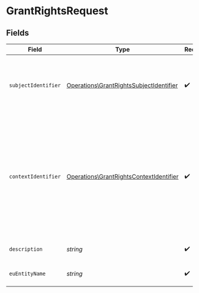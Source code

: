 # GrantRightsRequest


## Fields

| Field                                                                                                                                                                                                 | Type                                                                                                                                                                                                  | Required                                                                                                                                                                                              | Description                                                                                                                                                                                           |
| ----------------------------------------------------------------------------------------------------------------------------------------------------------------------------------------------------- | ----------------------------------------------------------------------------------------------------------------------------------------------------------------------------------------------------- | ----------------------------------------------------------------------------------------------------------------------------------------------------------------------------------------------------- | ----------------------------------------------------------------------------------------------------------------------------------------------------------------------------------------------------- |
| `subjectIdentifier`                                                                                                                                                                                   | [Operations\GrantRightsSubjectIdentifier](../../Models/Operations/GrantRightsSubjectIdentifier.md)                                                                                                    | :heavy_check_mark:                                                                                                                                                                                    | Identyfikator podmiotu uprawnionego.<br/>\| Type \| Value \|<br/>\| --- \| --- \|<br/>\| Fingerprint \| Odcisk palca certyfikatu \|                                                                   |
| `contextIdentifier`                                                                                                                                                                                   | [Operations\GrantRightsContextIdentifier](../../Models/Operations/GrantRightsContextIdentifier.md)                                                                                                    | :heavy_check_mark:                                                                                                                                                                                    | Identyfikator zlożony z podmiotu polskiego i podmiotu unijnego.<br/>\| Type \| Value \|<br/>\| --- \| --- \|<br/>\| NipVatUe \| Dwuczłonowy identyfikator składający się z numeru NIP i numeru VAT-UE: `{nip}-{vat_ue}` \| |
| `description`                                                                                                                                                                                         | *string*                                                                                                                                                                                              | :heavy_check_mark:                                                                                                                                                                                    | Opis nadawanych uprawnień.                                                                                                                                                                            |
| `euEntityName`                                                                                                                                                                                        | *string*                                                                                                                                                                                              | :heavy_check_mark:                                                                                                                                                                                    | Nazwa podmiotu unijnego.                                                                                                                                                                              |